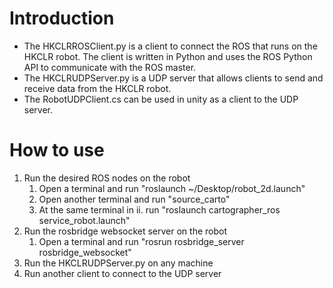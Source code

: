 # Introduction
- The HKCLRROSClient.py is a client to connect the ROS that runs on the HKCLR robot. The client is written in Python and uses the ROS Python API to communicate with the ROS master. 
- The HKCLRUDPServer.py is a UDP server that allows clients to send and receive data from the HKCLR robot.
- The RobotUDPClient.cs can be used in unity as a client to the UDP server.

# How to use
1. Run the desired ROS nodes on the robot
   1. Open a terminal and run "roslaunch ~/Desktop/robot_2d.launch"
   2. Open another terminal and run "source_carto"
   3. At the same terminal in ii. run "roslaunch cartographer_ros service_robot.launch"
2. Run the rosbridge websocket server on the robot
   1. Open a terminal and run "rosrun rosbridge_server rosbridge_websocket"
3. Run the HKCLRUDPServer.py on any machine
4. Run another client to connect to the UDP server